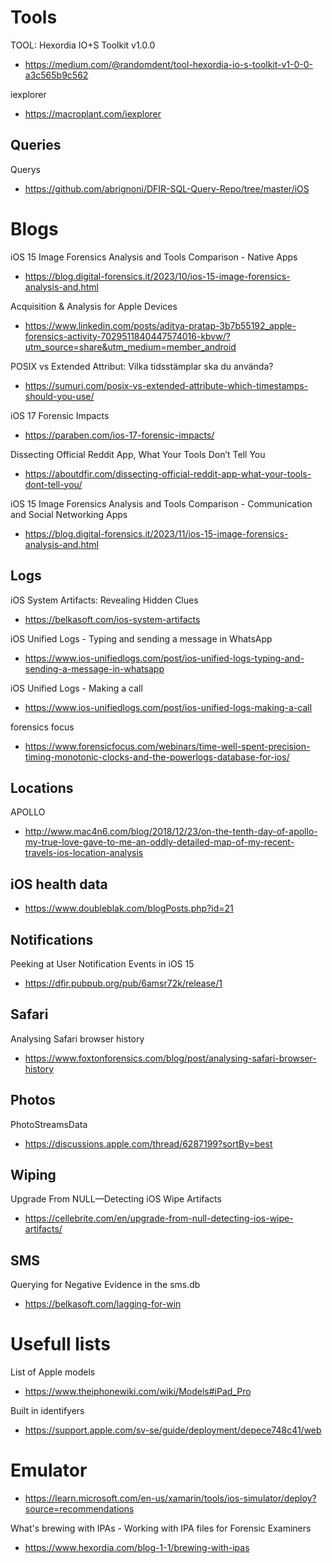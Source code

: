# Tools

TOOL: Hexordia IO+S Toolkit v1.0.0
- https://medium.com/@randomdent/tool-hexordia-io-s-toolkit-v1-0-0-a3c565b9c562

iexplorer
- https://macroplant.com/iexplorer

## Queries

Querys
- https://github.com/abrignoni/DFIR-SQL-Query-Repo/tree/master/iOS

# Blogs

iOS 15 Image Forensics Analysis and Tools Comparison - Native Apps
- https://blog.digital-forensics.it/2023/10/ios-15-image-forensics-analysis-and.html


Acquisition & Analysis for Apple Devices
- https://www.linkedin.com/posts/aditya-pratap-3b7b55192_apple-forensics-activity-7029511840447574016-kbvw/?utm_source=share&utm_medium=member_android

POSIX vs Extended Attribut: Vilka tidsstämplar ska du använda?
- https://sumuri.com/posix-vs-extended-attribute-which-timestamps-should-you-use/

iOS 17 Forensic Impacts
- https://paraben.com/ios-17-forensic-impacts/

Dissecting Official Reddit App, What Your Tools Don’t Tell You
- https://aboutdfir.com/dissecting-official-reddit-app-what-your-tools-dont-tell-you/

iOS 15 Image Forensics Analysis and Tools Comparison - Communication and Social Networking Apps
- https://blog.digital-forensics.it/2023/11/ios-15-image-forensics-analysis-and.html

## Logs

iOS System Artifacts: Revealing Hidden Clues
- https://belkasoft.com/ios-system-artifacts

iOS Unified Logs - Typing and sending a message in WhatsApp
- https://www.ios-unifiedlogs.com/post/ios-unified-logs-typing-and-sending-a-message-in-whatsapp

iOS Unified Logs - Making a call
- https://www.ios-unifiedlogs.com/post/ios-unified-logs-making-a-call

forensics focus
- https://www.forensicfocus.com/webinars/time-well-spent-precision-timing-monotonic-clocks-and-the-powerlogs-database-for-ios/

## Locations

APOLLO
- http://www.mac4n6.com/blog/2018/12/23/on-the-tenth-day-of-apollo-my-true-love-gave-to-me-an-oddly-detailed-map-of-my-recent-travels-ios-location-analysis

## iOS health data
- https://www.doubleblak.com/blogPosts.php?id=21

## Notifications

Peeking at User Notification Events in iOS 15
- https://dfir.pubpub.org/pub/6amsr72k/release/1

## Safari

Analysing Safari browser history
- https://www.foxtonforensics.com/blog/post/analysing-safari-browser-history

## Photos

PhotoStreamsData
- https://discussions.apple.com/thread/6287199?sortBy=best

## Wiping

Upgrade From NULL—Detecting iOS Wipe Artifacts
- https://cellebrite.com/en/upgrade-from-null-detecting-ios-wipe-artifacts/

## SMS

Querying for Negative Evidence in the sms.db
- https://belkasoft.com/lagging-for-win

# Usefull lists

List of Apple models
- https://www.theiphonewiki.com/wiki/Models#iPad_Pro

Built in identifyers
- https://support.apple.com/sv-se/guide/deployment/depece748c41/web

# Emulator
- https://learn.microsoft.com/en-us/xamarin/tools/ios-simulator/deploy?source=recommendations

What's brewing with IPAs - Working with IPA files for Forensic Examiners
- https://www.hexordia.com/blog-1-1/brewing-with-ipas
